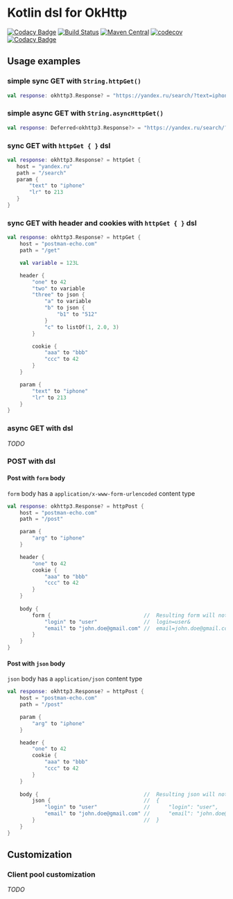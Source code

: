 # Kotlin dsl for OkHttp
[![Codacy Badge](https://api.codacy.com/project/badge/Grade/260447326abf45ed98a5eeefc7dffd49)](https://app.codacy.com/app/yan.brikl/kohttp?utm_source=github.com&utm_medium=referral&utm_content=rybalkinsd/kohttp&utm_campaign=badger)
[![Build Status](https://travis-ci.org/rybalkinsd/kohttp.svg?branch=master)](https://travis-ci.org/rybalkinsd/kohttp)
[![Maven Central](https://maven-badges.herokuapp.com/maven-central/io.github.rybalkinsd/kohttp/badge.svg)](https://maven-badges.herokuapp.com/maven-central/io.github.rybalkinsd/kohttp)
[![codecov](https://codecov.io/gh/rybalkinsd/kohttp/branch/master/graph/badge.svg)](https://codecov.io/gh/rybalkinsd/kohttp)
[![Codacy Badge](https://api.codacy.com/project/badge/Grade/e072bcbe3dcf4fce87e44443f0721537)](https://www.codacy.com/app/yan.brikl/kohttp?utm_source=github.com&amp;utm_medium=referral&amp;utm_content=rybalkinsd/kohttp&amp;utm_campaign=Badge_Grade)
## Usage examples

### simple sync GET with `String.httpGet()`
```kotlin
val response: okhttp3.Response? = "https://yandex.ru/search/?text=iphone".httpGet()
```
   
### simple async GET with `String.asyncHttpGet()`
```kotlin
val response: Deferred<okhttp3.Response?> = "https://yandex.ru/search/?text=iphone".asyncHttpGet()
```
   
### sync GET with `httpGet { }` dsl
```kotlin
val response: okhttp3.Response? = httpGet {
   host = "yandex.ru"
   path = "/search"
   param {
       "text" to "iphone"
       "lr" to 213
   }
}
```

### sync GET with header and cookies with `httpGet { }` dsl
```kotlin
val response: okhttp3.Response? = httpGet {
    host = "postman-echo.com"
    path = "/get"

    val variable = 123L

    header {
        "one" to 42
        "two" to variable
        "three" to json {
            "a" to variable
            "b" to json {
                "b1" to "512"
            }
            "c" to listOf(1, 2.0, 3)
        }

        cookie {
            "aaa" to "bbb"
            "ccc" to 42
        }
    }

    param {
        "text" to "iphone"
        "lr" to 213
    }
}
```
### async GET with dsl
*TODO*

### POST with dsl

#### Post with `form` body
`form` body has a `application/x-www-form-urlencoded` content type
```kotlin
val response: okhttp3.Response? = httpPost {
    host = "postman-echo.com"
    path = "/post"

    param {
        "arg" to "iphone"
    }

    header {
        "one" to 42
        cookie {
            "aaa" to "bbb"
            "ccc" to 42
        }
    }
    
    body {
        form {                              //  Resulting form will not contain ' ', '\t', '\n'
            "login" to "user"               //  login=user&
            "email" to "john.doe@gmail.com" //  email=john.doe@gmail.com
        }
    }
}
```

#### Post with `json` body
`json` body has a `application/json` content type
```kotlin
val response: okhttp3.Response? = httpPost {
    host = "postman-echo.com"
    path = "/post"

    param {
        "arg" to "iphone"
    }

    header {
        "one" to 42
        cookie {
            "aaa" to "bbb"
            "ccc" to 42
        }
    }
    
    body {                                  //  Resulting json will not contain ' ', '\t', '\n'
        json {                              //  {
            "login" to "user"               //      "login": "user",
            "email" to "john.doe@gmail.com" //      "email": "john.doe@gmail.com" 
        }                                   //  }
    }
}
```

## Customization

### Client pool customization
*TODO*
